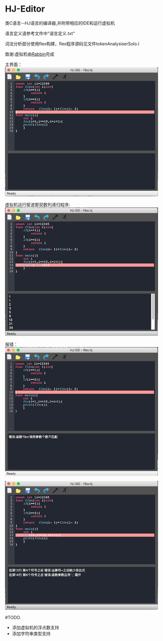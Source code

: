 # HJ-Editor
类C语言--HJ语言的编译器,并附带相应的IDE和运行虚拟机

语言定义请参考文件中"语言定义.txt"

词法分析部分使用flex构建，flex程序源码见文件tokenAnalysiserSolo.l

致谢:虚拟机由[Rabbin](https://github.com/rabbin)完成

主界面：
![](main.PNG)

虚拟机运行斐波那契数列递归程序:
![](fibo.PNG)

报错：
![](error1.PNG)

![](error2.PNG)



#TODO.
- 添加虚拟机的浮点数支持
- 添加字符串类型支持


